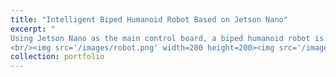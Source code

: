 ```yaml
---
title: "Intelligent Biped Humanoid Robot Based on Jetson Nano"
excerpt: "
Using Jetson Nano as the main control board, a biped humanoid robot is built based on 3D printing. In Robot Operating System(ROS), the URDF model of the robot was built, and related simulations were conduct in Rviz and Gazebo to achieve robot's gait planning and path planning.
<br/><img src='/images/robot.png' width=200 height=200><img src='/images/图片6.png' width=250 height=250><img src='/images/图片1.gif' width=250 height=250>"
collection: portfolio
---
```

